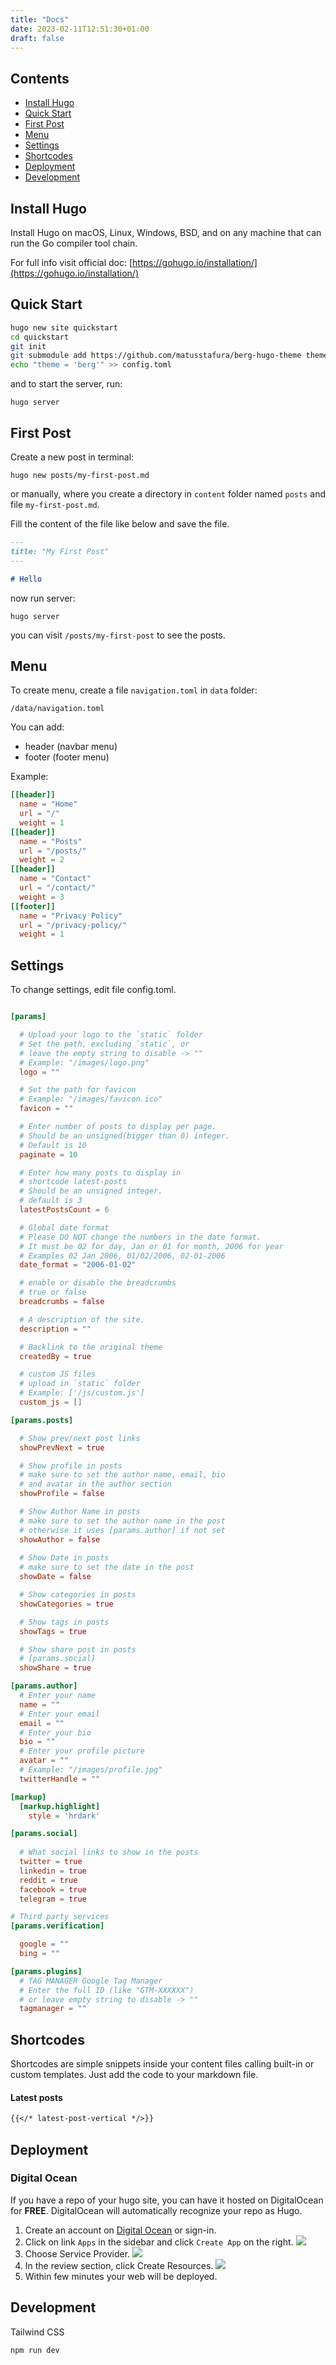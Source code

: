 ```yaml
---
title: "Docs"
date: 2023-02-11T12:51:30+01:00
draft: false
---
```


## Contents

- [Install Hugo](#install-hugo)
- [Quick Start](#quick-start)
- [First Post](#first-post)
- [Menu](#menu)
- [Settings](#settings)
- [Shortcodes](#shortcodes)
- [Deployment](#deployment)
- [Development](#development)

## Install Hugo

Install Hugo on macOS, Linux, Windows, BSD, and on any machine that can run the Go compiler tool chain.

For full info visit official doc: [https://gohugo.io/installation/](https://gohugo.io/installation/)

## Quick Start

```bash
hugo new site quickstart
cd quickstart
git init
git submodule add https://github.com/matusstafura/berg-hugo-theme themes/berg
echo "theme = 'berg'" >> config.toml
```

and to start the server, run:
```shell
hugo server
```

## First Post

Create a new post in terminal:
```shell
hugo new posts/my-first-post.md
```

or manually, where you create a directory in `content` folder named `posts` and file `my-first-post.md`.

Fill the content of the file like below and save the file.

```md
---
title: "My First Post"
---

# Hello
```

now run server:
```shell
hugo server
```

you can visit `/posts/my-first-post` to see the posts.

## Menu

To create menu, create a file `navigation.toml` in `data` folder:
```
/data/navigation.toml
```

You can add:
- header (navbar menu)
- footer (footer menu)

Example:
```toml
[[header]]
  name = "Home"
  url = "/"
  weight = 1
[[header]]
  name = "Posts"
  url = "/posts/"
  weight = 2
[[header]]
  name = "Contact"
  url = "/contact/"
  weight = 3
[[footer]]
  name = "Privacy Policy"
  url = "/privacy-policy/"
  weight = 1
```

## Settings

To change settings, edit file config.toml.

```toml

[params]

  # Upload your logo to the `static` folder
  # Set the path, excluding `static`, or
  # leave the empty string to disable -> ""
  # Example: "/images/logo.png"
  logo = ""

  # Set the path for favicon
  # Example: "/images/favicon.ico"
  favicon = ""

  # Enter number of posts to display per page.
  # Should be an unsigned(bigger than 0) integer.
  # Default is 10
  paginate = 10

  # Enter how many posts to display in 
  # shortcode latest-posts
  # Should be an unsigned integer.
  # default is 3
  latestPostsCount = 6

  # Global date format
  # Please DO NOT change the numbers in the date format.
  # It must be 02 for day, Jan or 01 for month, 2006 for year
  # Examples 02 Jan 2006, 01/02/2006, 02-01-2006
  date_format = "2006-01-02"

  # enable or disable the breadcrumbs
  # true or false
  breadcrumbs = false

  # A description of the site.
  description = ""

  # Backlink to the original theme
  createdBy = true

  # custom JS files
  # upload in `static` folder
  # Example: ['/js/custom.js']
  custom_js = []

[params.posts]

  # Show prev/next post links
  showPrevNext = true

  # Show profile in posts
  # make sure to set the author name, email, bio
  # and avatar in the author section
  showProfile = false

  # Show Author Name in posts
  # make sure to set the author name in the post
  # otherwise it uses [params.author] if not set
  showAuthor = false
  
  # Show Date in posts
  # make sure to set the date in the post
  showDate = false

  # Show categories in posts
  showCategories = true

  # Show tags in posts
  showTags = true

  # Show share post in posts
  # [params.social]
  showShare = true

[params.author]
  # Enter your name
  name = ""
  # Enter your email
  email = ""
  # Enter your bio
  bio = ""
  # Enter your profile picture
  avatar = ""
  # Example: "/images/profile.jpg"
  twitterHandle = ""

[markup]
  [markup.highlight]
    style = 'hrdark'

[params.social]
    
  # What social links to show in the posts
  twitter = true
  linkedin = true
  reddit = true
  facebook = true
  telegram = true

# Third party services
[params.verification]

  google = ""
  bing = ""

[params.plugins]
  # TAG MANAGER Google Tag Manager
  # Enter the full ID (like "GTM-XXXXXX")
  # or leave empty string to disable -> ""
  tagmanager = ""

```

## Shortcodes

Shortcodes are simple snippets inside your content files calling built-in or custom templates.
Just add the code to your markdown file.

#### Latest posts

```md
{{</* latest-post-vertical */>}}
```

## Deployment

### Digital Ocean 

If you have a repo of your hugo site, you can have it hosted on DigitalOcean for **FREE**.
DigitalOcean will automatically recognize your repo as Hugo.

1. Create an account on [Digital Ocean](https://m.do.co/c/74a3950fb600) or sign-in.
2. Click on link `Apps` in the sidebar and click `Create App` on the right.
![](/images/deploy/do1.jpeg)
3. Choose Service Provider.
![](/images/deploy/do2.jpeg)
4. In the review section, click Create Resources.
![](/images/deploy/do3.jpeg)
5. Within few minutes your web will be deployed.

## Development

Tailwind CSS 

```shell
npm run dev
```

